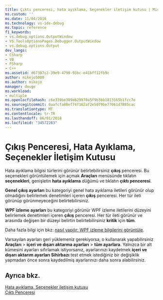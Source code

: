 ```yaml
---
title: Çıktı penceresi, hata ayıklama, Seçenekler iletişim kutusu | Microsoft Docs
ms.custom: ''
ms.date: 11/04/2016
ms.technology: vs-ide-debug
ms.topic: reference
f1_keywords:
- vs.debug.options.OutputWindow
- VS.ToolsOptionsPages.Debugger.OutputWindow
- vs.debug.options.Output
dev_langs:
- CSharp
- VB
- FSharp
- C++
ms.assetid: d67387c2-39e9-4790-93bc-e41bff12fb9c
author: mikejo5000
ms.author: mikejo
manager: douge
ms.workload:
- multiple
ms.openlocfilehash: c6e339be389e629970a5f9b3bb1813165b1fcc7e
ms.sourcegitcommit: 0aafcfa08ef74f162af2e5079be77061d7885cac
ms.translationtype: MT
ms.contentlocale: tr-TR
ms.lasthandoff: 06/01/2018
ms.locfileid: "34572283"
---
```

# <a name="output-window-debugging-options-dialog-box"></a>Çıkış Penceresi, Hata Ayıklama, Seçenekler İletişim Kutusu
Hata ayıklama bilgisi türlerini görünür belirtebilirsiniz **çıkış** penceresi. Bu seçenekleri görüntülemek için açmak **Araçları** menüsünde tıklatın **seçenekleri**, genişletin **hata ayıklama** düğümü ve tıklatın **çıktı penceresi**.

**Genel çıkış ayarları** bu kategoriyi genel hata ayıklama iletileri görünür olup olmadığını belirlemek denetimleri içeren **çıkış** penceresi. Her tür ileti görünüp görünmeyeceğini belirtebilirsiniz.  

**WPF izleme ayarları** bu kategoriyi görünür WPF izleme iletilerini düzeyini belirlemek denetimleri içeren **çıkış** penceresi. Her tür ileti görünür ve arasında değişen bir düzeyi belirtin belirtebilirsiniz **kritik** için **tüm**.

Daha fazla bilgi için bkz: [nasıl yapılır: WPF izleme bilgilerini görüntüle](../debugger/how-to-display-wpf-trace-information.md).

Varsayılan ayarları geri yüklemeniz gerekiyorsa, o kullanarak yapabilirsiniz **Araçları** > **içeri ve dışarı aktarma ayarları** > **tüm ayarlara**. Yalnızca bir alt kümesini ayarları sıfırlamak istiyorsanız, ayarlarınızı kaydetmek **içeri ve dışarı aktarım ayarları Sihirbazı** test etmek istediğiniz bir değişiklik yapmadan önce sonra kaydedilmiş ayarlarınızı daha sonra alabilirsiniz.
  
## <a name="see-also"></a>Ayrıca bkz.
[Hata ayıklama, Seçenekler iletişim kutusu](../debugger/debugging-options-dialog-box.md)   
[Çıktı Penceresi](../ide/reference/output-window.md)